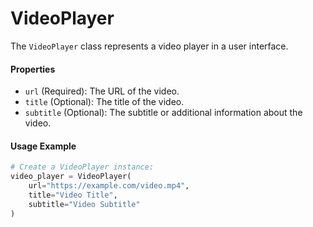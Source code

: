 # VideoPlayer

The `VideoPlayer` class represents a video player in a user interface.

#### Properties

- `url` (Required): The URL of the video.
- `title` (Optional): The title of the video.
- `subtitle` (Optional): The subtitle or additional information about the video.

#### Usage Example

```python
# Create a VideoPlayer instance:
video_player = VideoPlayer(
    url="https://example.com/video.mp4",
    title="Video Title",
    subtitle="Video Subtitle"
)
```